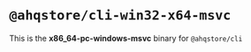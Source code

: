 # `@ahqstore/cli-win32-x64-msvc`

This is the **x86_64-pc-windows-msvc** binary for `@ahqstore/cli`
